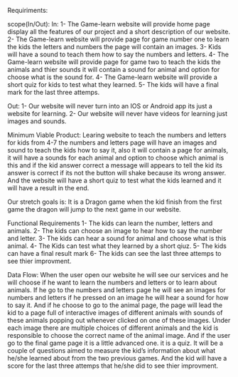Requiriments:

scope(In/Out):
In: 1- The Game-learn website will provide home page display all the features of our project and a short description of   our website.
    2- The Game-learn website will provide page for game number one to learn the kids the letters and numbers the page will contain an images.
    3- Kids will have a sound to teach them how to say the numbers and letters.
    4- The Game-learn website will provide page for game two to teach the kids the animals and thier sounds it will contain a sound for animal 
       and option for choose what is the sound for.
    4- The Game-learn website will provide a short quiz for kids to test what they learned.
    5- The kids will have a final mark for the last three attemps.
     
Out: 1- Our website will never turn into an IOS or Android app its just a website for learning.
     2- Our website will never have videos for learning just images and sounds.



Minimum Viable Product: Learing website to teach the numbers and letters for kids from 4-7 the 
numbers and letters page will have an images and sound to teach the kids how to say it, also it will contain a page for animals,
it will have a sounds for each animal and option to choose which animal is this and if the kid answer correct
a message will appears to tell the kid its answer is correct if its not the button will shake because its wrong answer. 
And the website will have a short quiz to test what the kids learned and it will have a result in the end.


Our stretch goals is: It is a Dragon game when the kid finish from the first game the dragon will jump to the next game in our website.


Functional Requirements
1- The kids can learn the number, letters and animals.
2- The kids can choose an image to hear how to say the number and letter.
3- The kids can hear a sound for animal and choose what is this animal.
4- The Kids can test what they learned by a short qiuz.
5- The kids can have a final result mark 
6- The kids can see the last three attemps to see thier improvment.



Data Flow: 
When the user open our website he will see our services and he will choose if he want to learn the numbers and letters or to learn about animals. If he go to the numbers and letters page  he will see an images for numbers and letters if he pressed on an image he will hear a sound for how to say it. And if he choose to go to the animal page, the page will lead the kid to a page full of interactive images of different animals with sounds of these animals popping out whenever clicked on one of these images. Under each image there are multiple choices of different animals and the kid is responsible to choose the correct name of the animal image. And if the user go to the final game page it is a little advanced one. it is a quiz. It will be a couple of questions aimed to measure the kid’s information about what he/she learned about from the two previous games.  And the kid will have a score for the last three attemps that he/she did to see thier improvment.